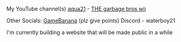 My YouTube channel(s) [aqua21](https://www.youtube.com/channel/UCpLPIRpXNo70E0XDQPQwxQQ) - [THE garbage bros wii](https://www.youtube.com/channel/UCpvhZmAmofOxyZPwfupK43Q)

Other Socials:
[GameBanana](https://gamebanana.com/members/2826694) (plz give points)
Discord - waterboy21

I'm currently building a website that will be made public in a while
